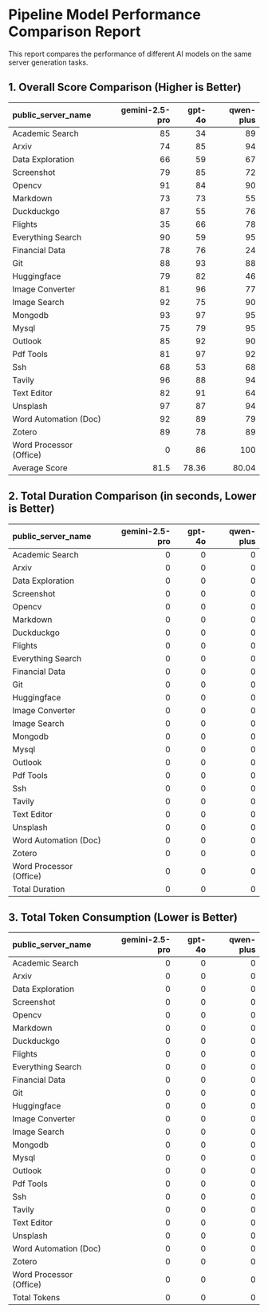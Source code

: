 # Pipeline Model Performance Comparison Report

This report compares the performance of different AI models on the same server generation tasks.

## 1. Overall Score Comparison (Higher is Better)

| public_server_name      |   gemini-2.5-pro |   gpt-4o |   qwen-plus |
|:------------------------|-----------------:|---------:|------------:|
| Academic Search         |             85   |    34    |       89    |
| Arxiv                   |             74   |    85    |       94    |
| Data Exploration        |             66   |    59    |       67    |
| Screenshot              |             79   |    85    |       72    |
| Opencv                  |             91   |    84    |       90    |
| Markdown                |             73   |    73    |       55    |
| Duckduckgo              |             87   |    55    |       76    |
| Flights                 |             35   |    66    |       78    |
| Everything Search       |             90   |    59    |       95    |
| Financial Data          |             78   |    76    |       24    |
| Git                     |             88   |    93    |       88    |
| Huggingface             |             79   |    82    |       46    |
| Image Converter         |             81   |    96    |       77    |
| Image Search            |             92   |    75    |       90    |
| Mongodb                 |             93   |    97    |       95    |
| Mysql                   |             75   |    79    |       95    |
| Outlook                 |             85   |    92    |       90    |
| Pdf Tools               |             81   |    97    |       92    |
| Ssh                     |             68   |    53    |       68    |
| Tavily                  |             96   |    88    |       94    |
| Text Editor             |             82   |    91    |       64    |
| Unsplash                |             97   |    87    |       94    |
| Word Automation (Doc)   |             92   |    89    |       79    |
| Zotero                  |             89   |    78    |       89    |
| Word Processor (Office) |              0   |    86    |      100    |
| Average Score           |             81.5 |    78.36 |       80.04 |

## 2. Total Duration Comparison (in seconds, Lower is Better)

| public_server_name      |   gemini-2.5-pro |   gpt-4o |   qwen-plus |
|:------------------------|-----------------:|---------:|------------:|
| Academic Search         |                0 |        0 |           0 |
| Arxiv                   |                0 |        0 |           0 |
| Data Exploration        |                0 |        0 |           0 |
| Screenshot              |                0 |        0 |           0 |
| Opencv                  |                0 |        0 |           0 |
| Markdown                |                0 |        0 |           0 |
| Duckduckgo              |                0 |        0 |           0 |
| Flights                 |                0 |        0 |           0 |
| Everything Search       |                0 |        0 |           0 |
| Financial Data          |                0 |        0 |           0 |
| Git                     |                0 |        0 |           0 |
| Huggingface             |                0 |        0 |           0 |
| Image Converter         |                0 |        0 |           0 |
| Image Search            |                0 |        0 |           0 |
| Mongodb                 |                0 |        0 |           0 |
| Mysql                   |                0 |        0 |           0 |
| Outlook                 |                0 |        0 |           0 |
| Pdf Tools               |                0 |        0 |           0 |
| Ssh                     |                0 |        0 |           0 |
| Tavily                  |                0 |        0 |           0 |
| Text Editor             |                0 |        0 |           0 |
| Unsplash                |                0 |        0 |           0 |
| Word Automation (Doc)   |                0 |        0 |           0 |
| Zotero                  |                0 |        0 |           0 |
| Word Processor (Office) |                0 |        0 |           0 |
| Total Duration          |                0 |        0 |           0 |

## 3. Total Token Consumption (Lower is Better)

| public_server_name      |   gemini-2.5-pro |   gpt-4o |   qwen-plus |
|:------------------------|-----------------:|---------:|------------:|
| Academic Search         |                0 |        0 |           0 |
| Arxiv                   |                0 |        0 |           0 |
| Data Exploration        |                0 |        0 |           0 |
| Screenshot              |                0 |        0 |           0 |
| Opencv                  |                0 |        0 |           0 |
| Markdown                |                0 |        0 |           0 |
| Duckduckgo              |                0 |        0 |           0 |
| Flights                 |                0 |        0 |           0 |
| Everything Search       |                0 |        0 |           0 |
| Financial Data          |                0 |        0 |           0 |
| Git                     |                0 |        0 |           0 |
| Huggingface             |                0 |        0 |           0 |
| Image Converter         |                0 |        0 |           0 |
| Image Search            |                0 |        0 |           0 |
| Mongodb                 |                0 |        0 |           0 |
| Mysql                   |                0 |        0 |           0 |
| Outlook                 |                0 |        0 |           0 |
| Pdf Tools               |                0 |        0 |           0 |
| Ssh                     |                0 |        0 |           0 |
| Tavily                  |                0 |        0 |           0 |
| Text Editor             |                0 |        0 |           0 |
| Unsplash                |                0 |        0 |           0 |
| Word Automation (Doc)   |                0 |        0 |           0 |
| Zotero                  |                0 |        0 |           0 |
| Word Processor (Office) |                0 |        0 |           0 |
| Total Tokens            |                0 |        0 |           0 |

